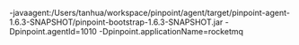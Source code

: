 -javaagent:/Users/tanhua/workspace/pinpoint/agent/target/pinpoint-agent-1.6.3-SNAPSHOT/pinpoint-bootstrap-1.6.3-SNAPSHOT.jar 
-Dpinpoint.agentId=1010 
-Dpinpoint.applicationName=rocketmq
